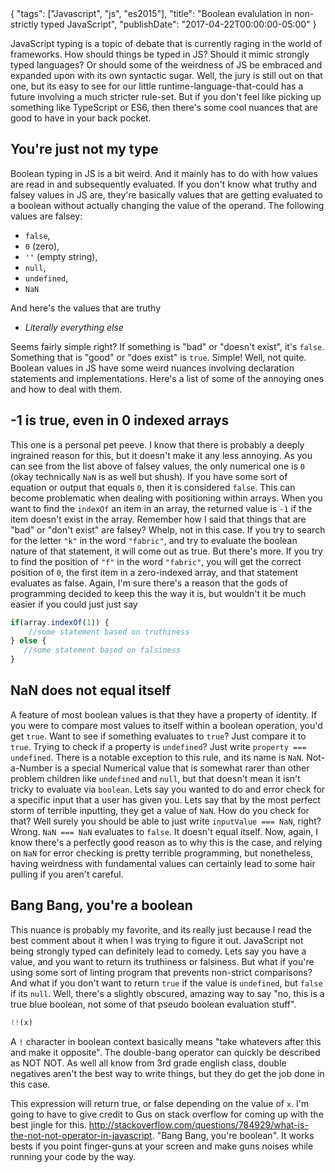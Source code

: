 <meta>
{
    "tags": ["Javascript", "js", "es2015"],
    "title": "Boolean evalulation in non-strictly typed JavaScript",
    "publishDate": "2017-04-22T00:00:00-05:00"
}
</meta>

JavaScript typing is a topic of debate that is currently raging in the world of frameworks. How should things be typed in JS? Should it mimic strongly typed languages? Or should some of the weirdness of JS be embraced and expanded upon with its own syntactic sugar. Well, the jury is still out on that one, but its easy to see for our little runtime-language-that-could has a future involving a much stricter rule-set. But if you don't feel like picking up something like TypeScript or ES6, then there's some cool nuances that are good to have in your back pocket.

## You're just not my type

Boolean typing in JS is a bit weird. And it mainly has to do with how values are read in and subsequently evaluated. If you don't know what truthy and falsey values in JS are, they're basically values that are getting evaluated to a boolean without actually changing the value of the operand. The following values are falsey:

* `false`,
* `0` (zero),
* `''` (empty string),
* `null`,
* `undefined`,
* `NaN`

And here's the values that are truthy

* *Literally everything else*

Seems fairly simple right? If something is "bad" or "doesn't exist", it's `false`. Something that is "good" or "does exist" is `true`. Simple! Well, not quite. Boolean values in JS have some weird nuances involving declaration statements and implementations. Here's a list of some of the annoying ones and how to deal with them.

## -1 is true, even in 0 indexed arrays

This one is a personal pet peeve. I know that there is probably a deeply ingrained reason for this, but it doesn't make it any less annoying. As you can see from the list above of falsey values, the only numerical one is `0` (okay technically `NaN` is as well but shush). If you have some sort of equation or output that equals `0`, then it is considered `false`. This can become problematic when dealing with positioning within arrays. When you want to find the `indexOf` an item in an array, the returned value is `-1` if the item doesn't exist in the array. Remember how I said that things that are "bad" or "don't exist" are falsey? Whelp, not in this case. If you try to search for the letter `"k"` in the word `"fabric"`, and try to evaluate the boolean nature of that statement, it will come out as true. But there's more. If you try to find the position of `"f"` in the word `"fabric"`, you will get the correct position of `0`, the first item in a zero-indexed array, and that statement evaluates as false. Again, I'm sure there's a reason that the gods of programming decided to keep this the way it is, but wouldn't it be much easier if you could just just say

```javascript
if(array.indexOf(1)) {
    //some statement based on truthiness
} else {
   //some statement based on falsiness
}
```

## NaN does not equal itself

A feature of most boolean values is that they have a property of identity. If you were to compare most values to itself within a boolean operation, you'd get `true`. Want to see if something evaluates to `true`? Just compare it to `true`. Trying to check if a property is `undefined`? Just write `property === undefined`. There is a notable exception to this rule, and its name is `NaN`. Not-a-Number is a special Numerical value that is somewhat rarer than other problem children like `undefined` and `null`, but that doesn't mean it isn't tricky to evaluate via `boolean`. Lets say you wanted to do and error check for a specific input that a user has given you. Lets say that by the most perfect storm of terrible inputting, they get a value of `NaN`. How do you check for that? Well surely you should be able to just write `inputValue === NaN`, right? Wrong. `NaN === NaN` evaluates to `false`. It doesn't equal itself. Now, again, I know there's a perfectly good reason as to why this is the case, and relying on `NaN` for error checking is pretty terrible programming, but nonetheless, having weirdness with fundamental values can certainly lead to some hair pulling if you aren't careful.

## Bang Bang, you're a boolean

This nuance is probably my favorite, and its really just because I read the best comment about it when I was trying to figure it out. JavaScript not being strongly typed can definitely lead to comedy. Lets say you have a value, and you want to return its truthiness or falsiness. But what if you're using some sort of linting program that prevents non-strict comparisons? And what if you don't want to return `true` if the value is `undefined`, but `false` if its `null`. Well, there's a slightly obscured, amazing way to say "no, this is a true blue boolean, not some of that pseudo boolean evaluation stuff".

```javascript
!!(x)
```

A `!` character in boolean context basically means "take whatevers after this and make it opposite". The double-bang operator can quickly be described as NOT NOT. As well all know from 3rd grade english class, double negatives aren't the best way to write things, but they do get the job done in this case.

This expression will return true, or false depending on the value of `x`. I'm going to have to give credit to Gus on stack overflow for coming up with the best jingle for this. http://stackoverflow.com/questions/784929/what-is-the-not-not-operator-in-javascript. "Bang Bang, you're boolean". It works bests if you point finger-guns at your screen and make guns noises while running your code by the way.
